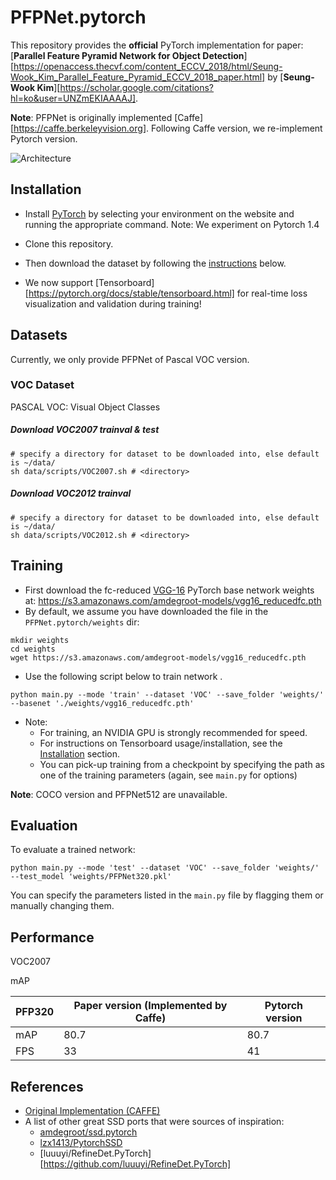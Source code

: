 # PFPNet.pytorch
This repository provides the **official** PyTorch implementation for paper: [**Parallel Feature Pyramid Network for Object Detection**][https://openaccess.thecvf.com/content_ECCV_2018/html/Seung-Wook_Kim_Parallel_Feature_Pyramid_ECCV_2018_paper.html] by [**Seung-Wook Kim**][https://scholar.google.com/citations?hl=ko&user=UNZmEKIAAAAJ]. 

**Note**: PFPNet is originally implemented [Caffe][https://caffe.berkeleyvision.org]. Following Caffe version, we re-implement Pytorch version. 



![Architecture](./img/Architecture.png)



## Installation
- Install [PyTorch](http://pytorch.org/) by selecting your environment on the website and running the appropriate command.
  Note: We experiment on Pytorch 1.4

- Clone this repository.

- Then download the dataset by following the [instructions](#datasets) below.

- We now support [Tensorboard][https://pytorch.org/docs/stable/tensorboard.html] for real-time loss visualization and validation during training!

  


## Datasets

Currently, we only provide PFPNet of Pascal VOC version. 

### VOC Dataset

PASCAL VOC: Visual Object Classes

##### Download VOC2007 trainval & test

```
# specify a directory for dataset to be downloaded into, else default is ~/data/
sh data/scripts/VOC2007.sh # <directory>
```

##### Download VOC2012 trainval

```
# specify a directory for dataset to be downloaded into, else default is ~/data/
sh data/scripts/VOC2012.sh # <directory>
```



## Training

- First download the fc-reduced [VGG-16](https://arxiv.org/abs/1409.1556) PyTorch base network weights at: https://s3.amazonaws.com/amdegroot-models/vgg16_reducedfc.pth
- By default, we assume you have downloaded the file in the `PFPNet.pytorch/weights` dir:

```
mkdir weights
cd weights
wget https://s3.amazonaws.com/amdegroot-models/vgg16_reducedfc.pth
```

- Use the  following script below to train network .

```
python main.py --mode 'train' --dataset 'VOC' --save_folder 'weights/' --basenet './weights/vgg16_reducedfc.pth'
```

- Note:
  - For training, an NVIDIA GPU is strongly recommended for speed.
  - For instructions on Tensorboard usage/installation, see the [Installation](#installation) section.
  - You can pick-up training from a checkpoint by specifying the path as one of the training parameters (again, see `main.py` for options)

**Note**: COCO version and PFPNet512 are unavailable.

## Evaluation

To evaluate a trained network:

```
python main.py --mode 'test' --dataset 'VOC' --save_folder 'weights/' --test_model 'weights/PFPNet320.pkl'
```

You can specify the parameters listed in the `main.py` file by flagging them or manually changing them. 




## Performance

VOC2007

mAP

| PFP320 | Paper version (Implemented by Caffe) | Pytorch version |
| ------ | ------------------------------------ | --------------- |
| mAP    | 80.7                                 | 80.7            |
| FPS    | 33                                   | 41              |



## References

- [Original Implementation (CAFFE)](https://github.com/sfzhang15/RefineDet)
- A list of other great SSD ports that were sources of inspiration:
  - [amdegroot/ssd.pytorch](https://github.com/amdegroot/ssd.pytorch)
  - [lzx1413/PytorchSSD](https://github.com/lzx1413/PytorchSSD)
  - [luuuyi/RefineDet.PyTorch][https://github.com/luuuyi/RefineDet.PyTorch]

